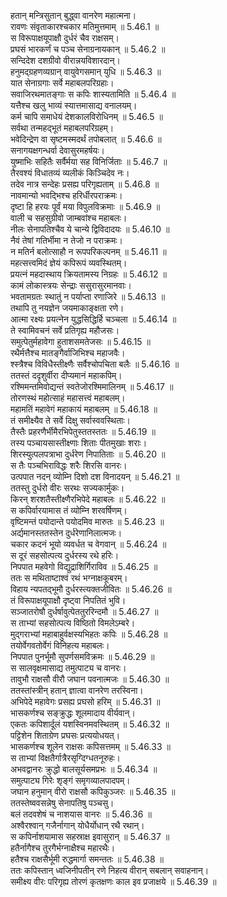 

  
हतान् मन्त्रिसुतान् बुद्ध्वा वानरेण महात्मना।  
रावणः संवृताकारश्चकार मतिमुत्तमाम् ॥ 5.46.1 ॥   
स विरूपाक्षयूपाक्षौ दुर्धरं चैव राक्षसम्।  
प्रघसं भारकर्णं च पञ्च सेनाग्रनायकान् ॥ 5.46.2 ॥   
सन्दिदेश दशग्रीवो वीरान्नयविशारदान्।  
हनुमद्ग्रहणव्यग्रान् वायुवेगसमान् युधि ॥ 5.46.3 ॥   
यात सेनाग्रगाः सर्वे महाबलपरिग्रहाः।  
सवाजिरथमातङ्गाः स कपिः शास्यतामिति ॥ 5.46.4 ॥   
यत्तैश्च खलु भाव्यं स्यात्तमासाद्य वनालयम्।  
कर्म चापि समाधेयं देशकालविरोधिनम् ॥ 5.46.5 ॥   
सर्वथा तन्महद्भूतं महाबलपरिग्रहम्।  
भवेदिन्द्रेण वा सृष्टमस्मदर्थं तपोबलात् ॥ 5.46.6 ॥   
सनागयक्षगन्धर्वा देवासुरमहर्षयः।  
युष्माभिः सहितैः सर्वैर्मया सह विनिर्जिताः ॥ 5.46.7 ॥   
तैरवश्यं विधातव्यं व्यलीकं किञ्चिदेव नः।  
तदेव नात्र सन्देहः प्रसह्य परिगृह्यताम् ॥ 5.46.8 ॥   
नावमान्यो भवद्भिश्च हरिर्धीरपराक्रमः।  
दृष्टा हि हरयः पूर्वं मया विपुलविक्रमाः ॥ 5.46.9 ॥   
वाली च सहसुग्रीवो जाम्बवांश्च महाबलः।  
नीलः सेनापतिश्चैव ये चान्ये द्विविदादयः ॥ 5.46.10 ॥   
नैवं तेषां गतिर्भीमा न तेजो न पराक्रमः।  
न मतिर्न बलोत्साहौ न रूपपरिकल्पनम् ॥ 5.46.11 ॥   
महत्सत्त्वमिदं ज्ञेयं कपिरूपं व्यवस्थितम्।  
प्रयत्नं महदास्थाय क्रियतामस्य निग्रहः ॥ 5.46.12 ॥   
कामं लोकास्त्रयः सेन्द्राः ससुरासुरमानवाः।  
भवतामग्रतः स्थातुं न पर्याप्ता रणाजिरे ॥ 5.46.13 ॥   
तथापि तु नयज्ञेन जयमाकाङ्क्षता रणे।  
आत्मा रक्ष्यः प्रयत्नेन युद्धसिद्धिर्हि चञ्चला ॥ 5.46.14 ॥   
ते स्वामिवचनं सर्वे प्रतिगृह्य महौजसः।  
समुत्पेतुर्महावेगा हुताशसमतेजसः ॥ 5.46.15 ॥   
रथैर्मत्तैश्च मातङ्गैर्वाजिभिश्च महाजवैः।  
श्स्त्रैश्च विविधैस्तीक्ष्णैः सर्वैश्चोपचिता बलैः ॥ 5.46.16 ॥   
ततस्तं ददृशुर्वीरा दीप्यमानं महाकपिम्।  
रश्मिमन्तमिवोद्यन्तं स्वतेजोरश्मिमालिनम् ॥ 5.46.17 ॥   
तोरणस्थं महोत्साहं महासत्त्वं महाबलम्।  
महामतिं महावेगं महाकायं महाबलम् ॥ 5.46.18 ॥   
तं समीक्ष्यैव ते सर्वे दिक्षु सर्वास्ववस्थिताः।  
तैस्तैः प्रहरणैर्भीमैरभिपेतुस्ततस्ततः ॥ 5.46.19 ॥   
तस्य पञ्चायसास्तीक्ष्णाः शिताः पीतमुखाः शराः।  
शिरस्युत्पलपत्राभा दुर्धरेण निपातिताः ॥ 5.46.20 ॥   
स तैः पञ्चभिराविद्धः शरैः शिरसि वानरः।  
उत्पपात नदन् व्योम्नि दिशो दश विनादयन् ॥ 5.46.21 ॥   
ततस्तु दुर्धरो वीरः सरथः सज्यकार्मुकः।  
किरन् शरशतैस्तीक्ष्णैरभिपेदे महाबलः ॥ 5.46.22 ॥   
स कपिर्वारयामास तं व्योम्नि शरवर्षिणम्।  
वृष्टिमन्तं पयोदान्ते पयोदमिव मारुतः ॥ 5.46.23 ॥   
अर्द्यमानस्ततस्तेन दुर्धरेणानिलात्मजः।  
चकार कदनं भूयो व्यवर्धत च वेगवान् ॥ 5.46.24 ॥   
स दूरं सहसोत्पत्य दुर्धरस्य रथे हरिः।  
निपपात महवेगो विद्युद्राशिर्गिराविव ॥ 5.46.25 ॥   
ततः स मथिताष्टाश्वं रथं भग्नाक्षकूबरम्।  
विहाय न्यपतद्भूमौ दुर्धरस्त्यक्तजीवितः ॥ 5.46.26 ॥   
तं विरूपाक्षयूपाक्षौ दृष्ट्वा निपतितं भुवि।  
सञ्जातरोषौ दुर्धर्षावुत्पेततुररिन्दमौ ॥ 5.46.27 ॥   
स ताभ्यां सहसोत्पत्य विष्ठितो विमलेऽम्बरे।  
मुद्गराभ्यां महाबाहुर्वक्षस्यभिहतः कपिः ॥ 5.46.28 ॥   
तयोर्वेगवतोर्वेगं विनिहत्य महाबलः।  
निपपात पुनर्भूमौ सुपर्णसमविक्रमः ॥ 5.46.29 ॥   
स सालवृक्षमासाद्य तमुत्पाट्य च वानरः।  
तावुभौ राक्षसौ वीरौ जघान पवनात्मजः ॥ 5.46.30 ॥   
ततस्तांस्त्रीन् हतान् ज्ञात्वा वानरेण तरस्विना।  
अभिपेदे महावेगः प्रसह्य प्रघसो हरिम् ॥ 5.46.31 ॥   
भासकर्णश्च सङ्क्रुद्धः शूलमादाय वीर्यवान्।  
एकतः कपिशार्दूलं यशस्विनमवस्थितम् ॥ 5.46.32 ॥   
पट्टिशेन शिताग्रेण प्रघसः प्रत्ययोधयत्।  
भासकर्णश्च शूलेन राक्षसः कपिसत्तमम् ॥ 5.46.33 ॥   
स ताभ्यां विक्षतैर्गात्रैरसृग्दिग्धतनूरुहः।  
अभवद्वानरः क्रुद्धो बालसूर्यसमप्रभः ॥ 5.46.34 ॥   
समुत्पाट्य गिरेः शृङ्गं समृगव्यालपादपम्।  
जघान हनुमान् वीरो राक्षसौ कपिकुञ्जरः ॥ 5.46.35 ॥   
ततस्तेष्ववसन्नेषु सेनापतिषु पञ्चसु।  
बलं तदवशेषं च नाशयास वानरः ॥ 5.46.36 ॥   
अश्वैरश्वान् गजैर्नागान् योधैर्योधान् रथै रथान्।  
स कपिर्नाशयामास सहस्राक्ष इवासुरान् ॥ 5.46.37 ॥   
हतैर्नागैश्च तुरगैर्भग्नाक्षैश्च महारथैः।  
हतैश्च राक्षसैर्भूमी रुद्धमार्गा समन्ततः ॥ 5.46.38 ॥   
ततः कपिस्तान् ध्वजिनीपतीन् रणे निहत्य वीरान् सबलान् सवाहनान्।  
समीक्ष्य वीरः परिगृह्य तोरणं कृतक्षणः काल इव प्रजाक्षये ॥ 5.46.39 ॥   
